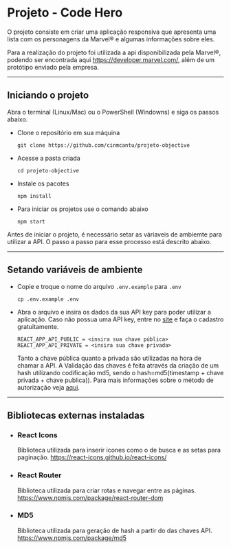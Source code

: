 # Projeto - Code Hero

O projeto consiste em criar uma aplicação responsiva que apresenta uma lista com os personagens da Marvel® e algumas informações sobre eles.

Para a realização do projeto foi utilizada a api disponibilizada pela Marvel®, podendo ser encontrada aqui <https://developer.marvel.com/>, além de um protótipo enviado pela empresa.

---

## Iniciando o projeto
Abra o terminal (Linux/Mac) ou o PowerShell (Windowns) e siga os passos abaixo.
* Clone o repositório em sua máquina

    `git clone https://github.com/cinmcantu/projeto-objective`

* Acesse a pasta criada 

    `cd projeto-objective`

* Instale os pacotes

    `npm install`

* Para iniciar os projetos use o comando abaixo

    `npm start`

Antes de iniciar o projeto, é necessário setar as váriaveis de ambiemte para utilizar a API. O passo a passo para esse processo está descrito abaixo.

---

## Setando variáveis de ambiente

* Copie e troque o nome do arquivo `.env.example` para `.env`

    `cp .env.example .env`

* Abra o arquivo e insira os dados da sua API key para poder utilizar a aplicação. Caso não possua uma API key, entre no [site](https://developer.marvel.com/) e faça o cadastro gratuitamente. 
    ~~~
    REACT_APP_API_PUBLIC = <insira sua chave pública>
    REACT_APP_API_PRIVATE = <insira sua chave privada>
    ~~~
    Tanto a chave pública quanto a privada são utilizadas na hora de chamar a API. A Validação das chaves é feita através da criação de um hash utilizando codificação md5, sendo o hash=md5(timestamp + chave privada + chave publica)).
    Para mais informações sobre o método de autorização veja [aqui](https://developer.marvel.com/documentation/authorization).


---

## Bibliotecas externas instaladas

* ### React Icons
    Biblioteca utilizada para inserir icones como o de busca e as setas para paginação. <https://react-icons.github.io/react-icons/>

* ### React Router
    Biblioteca utilizada para criar rotas e navegar entre as páginas. <https://www.npmjs.com/package/react-router-dom>

* ### MD5
    Biblioteca utilizada para geração de hash a partir do das chaves API. <https://www.npmjs.com/package/md5>
